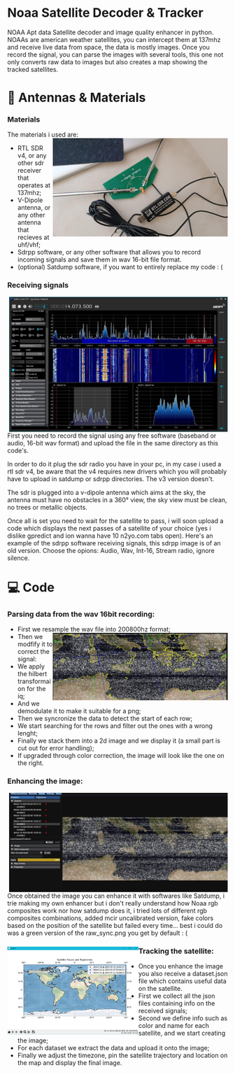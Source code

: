 # Noaa Satellite Decoder & Tracker
NOAA Apt data Satellite decoder and image quality enhancer in python. NOAAs are american weather satellites, you can intercept them at 137mhz and receive live data from space, the data is mostly images. Once you record the signal, you can parse the images with several tools, this one not only converts raw data to images but also creates a map showing the tracked satellites. 

# 📡 Antennas & Materials

### Materials

The materials i used are: <img src="media/sdr-antenna.jpg" align="right" width="400">
- RTL SDR v4, or any other sdr receiver that operates at 137mhz;
- V-Dipole antenna, or any other antenna that recieves at uhf/vhf;
- Sdrpp software, or any other software that allows you to record incoming signals and save them in wav 16-bit file format.
- (optional) Satdump software, if you want to entirely replace my code : (

### Receiving signals
 <img src="media/sdrpp.jpg" align="right" width="500">
First you need to record the signal using any free software (baseband or audio, 16-bit wav format) and upload the file in the same directory as this code's.


In order to do it plug the sdr radio you have in your pc, in my case i used a rtl sdr v4, be aware that the v4 requires new drivers which you will probably have to upload in satdump or sdrpp directories. The v3 version doesn't.

The sdr is plugged into a v-dipole antenna which aims at the sky, the antenna must have no obstacles in a 360° view, the sky view must be clean, no trees or metallic objects. 

Once all is set you need to wait for the satellite to pass, i will soon upload a code which displays the next passes of a satellite of your choice (yes i dislike gpredict and ion wanna have 10 n2yo.com tabs open). Here's an example of the sdrpp software receiving signals, this sdrpp image is of an old version. Choose the opions: Audio, Wav, Int-16, Stream radio, ignore silence.

# 💻 Code 

### Parsing data from the wav 16bit recording:
- First we resample the wav file into 200800hz format; <img src="media/noaa-img1.jpg" align="right" width="400">
- Then we modfify it to correct the signal:
- We apply the hilbert transformaion for the iq;
- And we demodulate it to make it suitable for a png;
- Then we syncronize the data to detect the start of each row;
- We start searching for the rows and filter out the ones with a wrong lenght;
- Finally we stack them into a 2d image and we display it (a small part is cut out for error handling);
- If upgraded through color correction, the image will look like the one on the right.

### Enhancing the image: 
<img src="media/noaa-img2.jpg" align="right" width="500">
Once obtained the image you can enhance it with softwares like Satdump, i trie making my own enhancer but i don't really understand how Noaa rgb composites work nor how satdump does it, i tried lots of different rgb composites combinations, added mcir uncalibrated version, fake colors based on the position of the satellite but failed every time... best i could do was a green version of the raw_sync.png you get by default : (

### Tracking the satellite: <img src="media/noaa-map.png" align="left" width="300">
  - Once you enhance the image you also receive a dataset.json file which contains useful data on the satellite. 
  - First we collect all the json files containing info on the received signals;
  - Second we define info such as color and name for each satellite, and we start creating the image;
  - For each dataset we extract the data and upload it onto the image;
  - Finally we adjust the timezone, pin the satellite trajectory and location on the map and display the final image.
